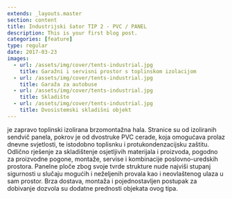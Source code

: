 ```yaml
---
extends: _layouts.master
section: content
title: Industrijski šator TIP 2 - PVC / PANEL
description: This is your first blog post.
categories: [feature]
type: regular
date: 2017-03-23
images: 
  - url: /assets/img/cover/tents-industrial.jpg
    title: Garažni i servisni prostor s toplinskom izolacijom
  - url: /assets/img/cover/tents-industrial.jpg
    title: Garaža za autobuse 
  - url: /assets/img/cover/tents-industrial.jpg
    title: Skladište
  - url: /assets/img/cover/tents-industrial.jpg
    title: Dvosistemski skladišni objekt
---
```


je zapravo toplinski izolirana brzomontažna hala. Stranice su od izoliranih sendvič panela, pokrov je od dvostruke PVC cerade, koja omogućava prolaz dnevne svjetlosti, te istodobno toplisnku i protukondenzacijsku zaštitu. Odlično rješenje za skladištenje osjetljivih materijala i proizvoda, pogodno za proizvodne pogone, montaže, servise i kombinacije poslovno-uredskih prostora. Panelne ploče zbog svoje tvrde strukture nude najviši stupanj sigurnosti u slučaju mogućih i neželjenih provala kao i neovlaštenog ulaza u sam prostor. Brza dostava, montaža i pojednostavljen postupak za dobivanje dozvola su dodatne prednosti objekata ovog tipa.